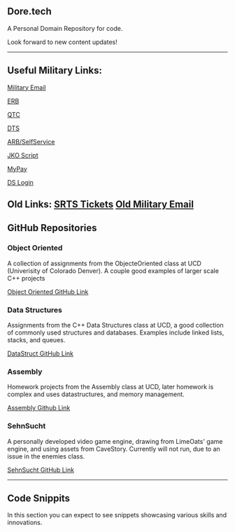 ## Dore.tech

A Personal Domain Repository for code. 

Look forward to new content updates! 

--------------------------------------------------------
## Useful Military Links:
[Military Email](https://webmail.apps.mil/)

[ERB](https://selfservice.rcms.usar.army.mil/SelfService/esrbss/SelfService)

[QTC](https://esa.qtcm.com/SecureAuth8/?SAMLRequest=pVbbkqJKFn33KyrsR6MKELxgdFUENxUEFRQUXya4JBeFTCBBkK8ftLqrq845c6ZnzmNu9lq5cu2dm%2FyOnTTJZlxVRtAAeQVw%2BdSkCcSzx4fXflXAGXJwjGfQSQGeld5sx2nqbPhCzrIClchDSf%2BJwxgUZYyggCCuUlDsQHGNPWAa6ms%2FKssMzwgCp9lLXnrpi4dS4k5P4IzoOII4AUSGcEk4Hu4%2FiZ2GGDp3tl9YgJ1f2B3wqgLcNU%2BJ%2FpMsvvb%2F5bojlhozDM0yE4qlPGYCRvRoOiGZgA182hmTQzD0umSMKyBDXDqwfO0PySHzTI6fKWY%2FJGfMdEaNX0hyeOo%2FzVHhPXboNJRFBfpP2x%2BH5WPoxzD8e2fc9yQ8W%2B732%2BftZrfvP1mgwI8zdQn9t%2B93A2YPOcUnx%2F%2Be1vlpc%2F%2Ftr03NvhOfeN%2B%2B%2B3i2i8POzM6vH7v4%2BN3VDlvX9UtNv6AiJIYkSRIkS3Q5Po7Db%2F0PLPBlGKD%2FAyw4EMHYc5K4fRRTA2WE%2FCcuCVERl1H6H5gogiLvTM%2Bg8Z49ioHf%2BsTXg%2Fw2Ecn8lPScogJ8K7DzjCNnOBr%2FoDRAAAoAPfBkGvJr%2F9vvttEDvC8ciANUpPjr8r8K%2B%2BIVgFeQoAz4z%2Fjn%2BX6I%2B33Cv7Ds7TvwZjL0kgrHV7C%2Bd1LmeAD%2FqCPwfp%2Bq63wQxI0a4%2B7GNPiujvgs7w%2FLdzfEOOyu8f9Yqa4S377U553FcpIKvKkk9ldxOdok7Z7fAHa7drz5duW07NU9tmTlw9WxzetqGeqvD0WfwY%2FAR7Xfl7%2Ba%2B2t7vSNSYFUCdLaY5rfMwgzFxYgOj2NrcInzS2FGVJb5Z9Py9J094ZqALbXhpBpur1bEZVOqYqz5HJUAmFcmGNeOuNRJt0Eu5yiH4XWwkYe4MmtcJMs6WomVaW%2FkdGurYiC5pGoenIxf1IpOykvXSAn6pDHsHExuh%2FU0hIp6khGlgy2BioBVJLghfblpOO%2B2PTKsPbod6nE%2B1rXjkh3ftpEXb8JMYjmUrfBCzg5%2BwkGfTw0GLfeFSsNhejByRKvxKaNShkHiaV%2FtVMcKaI3Sq9o92PWlPaqniNCtdS1u4WAT1ANDMM%2BeMXRQItX1vGqj%2BSE1tcke8warpSMruNxu%2FMRe60tC5IxrMw2nnFnc6tfXD%2Bs%2FeX23fwVuH6U4jkhWdErnYyHcp17QzZISvGmyLJpnQeDOecjVMs%2BFsrSQznttz6358JJHl3jB1iTP6XjOiXyh6bgWdFu0dH0h1YrVM1tJ1bjLgqNMSeA1QSelRjpzOh%2BuLZ7z9oK1jtyYl5wDFXmtdNR48z030jamZYg9WaIiN53D04FKXKg3Qssp72C85y6JqRlmLdWPHUWpblr3yFXe0Ti7u9HZHZJ1bxl5a%2B0sN9peHmlnidJEvTncY%2B0jNvyInf8s%2F66%2B90%2Fk39X3%2Fon8MJTiTgG5EHb5Yie7tKhLndsmxzEyL9bcPWHFoa4yulBSensGW2Ons745V%2FNo2ijUpMCoJ2gyYQYbUi3la3xdrG%2BrYFJNoOzDgWF7ucC5zGGyGB%2FZ07JkR%2FNbk4Q0NtQLksA1LW2r510V77axxzbehIOBcspYLrUNmOvscmwdWVAvGemANiEYAkGTYLlYTOrr4HxYTYgC3qJzD8Hgapck5XLRerQYIUds8yvc325py6kxnDv0TicbDSx2fhsPYvW0624nsSfXqwV5W7lej2lhWNcRosHtvOPJFs53RkxzaWpnV9Ljz4RLWdUSnuvteJzyA35yOa4VhjYb5XSUmNboKXzN%2BnRw0c%2Fg3NBDja0zoj6ZMPFkHCsjtszYAWfIK20JBlqa0puY5S%2FAgeM1orhQ43scJ9WibisrdJKjq7fmdEnldU7sKsBzUmqRYeOJ0aQSQz83ivOZkCXoyZYgK7dBTbaj3nVVB6uoORLNydoQTSx3zcAmPM2epmgiLgk3yo%2FE2Gosdwwv0TYkdGQfqpGe5RBtg8WpFwoipbLtcgTlfCLkYm7ZW2%2B05kf46rlHxQGKPCFzw1rZ0nRXHRibzmWVH7ec66MsOx56cjiOq0AjVTerbpXPnzWm2tN1qCvltBqcjsqF7vqtSq6lVO%2Fa6ZIQTNVK0c1TKm7C3ujefrGF%2BmqlDMdBebDpJNBG5iEEJWKwyXdOK6wlHXYLcmOvNrpMkDhBpznlZ2E8KbfqLuotCA5aN%2BDmsaTtMBX55JAFUnBV5Aw2yIOHYEyDtGJ0JlQu84Pr2Mxr7zHG%2FjiaPoLvw4v4PNa%2BjL331182u%2F%2BXZXGLkti7dX%2FJBNVCATqm137gJPjxECD%2B%2FEB%2F%2Bzc%3D)

[DTS](https://dtsproweb.defensetravel.osd.mil/dts-app/pubsite/all/view)

[ARB/SelfService](https://selfservice.rcms.usar.army.mil/)

[JKO Script](https://github.com/Clutch152/scripts/blob/master/JKO/simplejko.md)

[MyPay](https://mypay.dfas.mil/)

[DS Login](https://pki.dmdc.osd.mil/identitymanagement/app/login)

Old Links:
[SRTS Tickets](https://army.deps.mil/army/cmds/usarc_88RSC_PER2/SRTS/default.aspx)
[Old Military Email](https://web-cols04.mail.mil/owa) 
--------------------------------------------------------
## GitHub Repositories

### Object Oriented

A collection of assignments from the ObjecteOriented class at UCD (Univerisity of Colorado Denver). A couple good examples of larger scale C++ projects

[Object Oriented GitHub Link](https://github.com/ndore444/ObjectOriented)

### Data Structures

Assignments from the C++ Data Structures class at UCD, a good collection of commonly used structures and databases. Examples include linked lists, stacks, and queues. 

[DataStruct GitHub Link](https://github.com/ndore444/DataStructures)

### Assembly

Homework projects from the Assembly class at UCD, later homework is complex and uses datastructures, and memory management. 

[Assembly Github Link](https://github.com/ndore444/Assembly)

### SehnSucht

A personally developed video game engine, drawing from LimeOats' game engine, and using assets from CaveStory. Currently will not run, due to an issue in the enemies class. 

[SehnSucht GitHub Link](https://github.com/ndore444/Sehnsucht)

--------------------------------------------------------
## Code Snippits

In this section you can expect to see snippets showcasing various skills and innovations.


